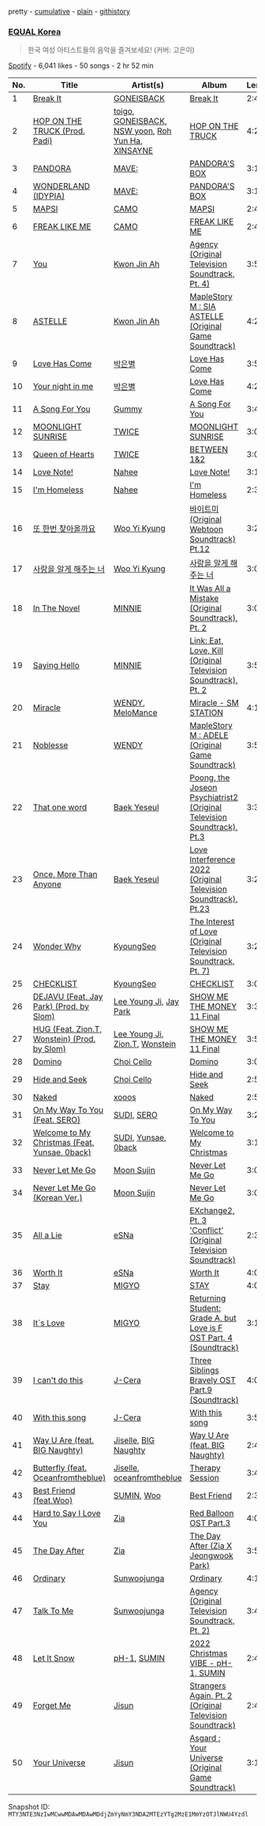 pretty - [cumulative](/playlists/cumulative/37i9dQZF1DWXLRnGRo8irv.md) - [plain](/playlists/plain/37i9dQZF1DWXLRnGRo8irv) - [githistory](https://github.githistory.xyz/mackorone/spotify-playlist-archive/blob/main/playlists/plain/37i9dQZF1DWXLRnGRo8irv)

### [EQUAL Korea](https://open.spotify.com/playlist/37i9dQZF1DWXLRnGRo8irv)

> 한국 여성 아티스트들의 음악을 즐겨보세요! \(커버: 고은이\)

[Spotify](https://open.spotify.com/user/spotify) - 6,041 likes - 50 songs - 2 hr 52 min

| No. | Title | Artist(s) | Album | Length |
|---|---|---|---|---|
| 1 | [Break It](https://open.spotify.com/track/4Az4kzsnrUNSeolqUKHGJN) | [GONEISBACK](https://open.spotify.com/artist/4OrhX1WxBpJgjctQCIRFZt) | [Break It](https://open.spotify.com/album/41hzUV0CpK1iJmG1h29Ega) | 2:47 |
| 2 | [HOP ON THE TRUCK \(Prod\. Padi\)](https://open.spotify.com/track/3P8LJzc8QBtHqmLQCyoCQe) | [toigo](https://open.spotify.com/artist/5tTstLTFQFGb2dBb6h9zeG), [GONEISBACK](https://open.spotify.com/artist/4OrhX1WxBpJgjctQCIRFZt), [NSW yoon](https://open.spotify.com/artist/6xlIFpRmRNDoVuFUqzuMFE), [Roh Yun Ha](https://open.spotify.com/artist/4F0KZ0SXe4z5xrgX6TXAPy), [XINSAYNE](https://open.spotify.com/artist/4yY3FsmWRwMIFXRDkMpnBS) | [HOP ON THE TRUCK](https://open.spotify.com/album/2J08TOk3wMgXL5mKeRrjLE) | 4:23 |
| 3 | [PANDORA](https://open.spotify.com/track/70yszWsLJvNZuZwaHNMROf) | [MAVE:](https://open.spotify.com/artist/2ec7y2L98sHDYFylr7KqEx) | [PANDORA'S BOX](https://open.spotify.com/album/3uYJ8J1nYZB3sXjRNKWHGz) | 3:16 |
| 4 | [WONDERLAND \(IDYPIA\)](https://open.spotify.com/track/5SlyVce68EWYy9KyqqfwJp) | [MAVE:](https://open.spotify.com/artist/2ec7y2L98sHDYFylr7KqEx) | [PANDORA'S BOX](https://open.spotify.com/album/3uYJ8J1nYZB3sXjRNKWHGz) | 3:17 |
| 5 | [MAPSI](https://open.spotify.com/track/4CkCx4BUC7Be2fcGX1UCxG) | [CAMO](https://open.spotify.com/artist/2YkhzcYyxJvtl5W6pY0PuF) | [MAPSI](https://open.spotify.com/album/2D1OkejpfnqXVPoxhrQM05) | 2:40 |
| 6 | [FREAK LIKE ME](https://open.spotify.com/track/4ZC7AurS3z0mdROZBUcAex) | [CAMO](https://open.spotify.com/artist/2YkhzcYyxJvtl5W6pY0PuF) | [FREAK LIKE ME](https://open.spotify.com/album/3MLhDn5jwjMjv7S3qIRXnG) | 2:47 |
| 7 | [You](https://open.spotify.com/track/4P31D4cdzUl3Afg64Jznri) | [Kwon Jin Ah](https://open.spotify.com/artist/0kRAVpQhUUArA8UnYwEdeZ) | [Agency \(Original Television Soundtrack, Pt\. 4\)](https://open.spotify.com/album/2SBWXosNjKbNpsg3naiIqu) | 3:51 |
| 8 | [ASTELLE](https://open.spotify.com/track/1ESs6DWq2CYMFfx0uq22cF) | [Kwon Jin Ah](https://open.spotify.com/artist/0kRAVpQhUUArA8UnYwEdeZ) | [MapleStory M : SIA ASTELLE \(Original Game Soundtrack\)](https://open.spotify.com/album/5NzuQRJ74SU69WQQdGbTPe) | 4:28 |
| 9 | [Love Has Come](https://open.spotify.com/track/2rpDaKl43i3upa2gA5U4Mj) | [박은별](https://open.spotify.com/artist/6eND6gC0dTpsXrhY0If1Gp) | [Love Has Come](https://open.spotify.com/album/7pLEQP2V4TkCTCr2n2vhzV) | 3:59 |
| 10 | [Your night in me](https://open.spotify.com/track/4jrJ8uVMv5XzWVh3UrCnLH) | [박은별](https://open.spotify.com/artist/6eND6gC0dTpsXrhY0If1Gp) | [Love Has Come](https://open.spotify.com/album/7pLEQP2V4TkCTCr2n2vhzV) | 4:28 |
| 11 | [A Song For You](https://open.spotify.com/track/3W1q6gcfqHOmmGWMAeJsUJ) | [Gummy](https://open.spotify.com/artist/0hRHbwZ0xSwfVHl4FTv7jq) | [A Song For You](https://open.spotify.com/album/5vvVMVn3uDoftumulPKMJw) | 3:47 |
| 12 | [MOONLIGHT SUNRISE](https://open.spotify.com/track/5NcLyVjUgG0yfwHgr5t81w) | [TWICE](https://open.spotify.com/artist/7n2Ycct7Beij7Dj7meI4X0) | [MOONLIGHT SUNRISE](https://open.spotify.com/album/3Haj0Fa9S49LCeYcOiODcL) | 3:00 |
| 13 | [Queen of Hearts](https://open.spotify.com/track/3sOEVB8DirQtZc0qhw8lJc) | [TWICE](https://open.spotify.com/artist/7n2Ycct7Beij7Dj7meI4X0) | [BETWEEN 1&2](https://open.spotify.com/album/3NZ94nQbqimcu2i71qhc4f) | 3:06 |
| 14 | [Love Note!](https://open.spotify.com/track/0NfXZxnw1e6HdEJzcoWVzF) | [Nahee](https://open.spotify.com/artist/5uTRxWUE0w5hHOui1lbQjD) | [Love Note!](https://open.spotify.com/album/01moeo0CfiDeWL7irbhlEq) | 3:14 |
| 15 | [I'm Homeless](https://open.spotify.com/track/5jYioe70lpLaSRgyhDA8ZJ) | [Nahee](https://open.spotify.com/artist/5uTRxWUE0w5hHOui1lbQjD) | [I'm Homeless](https://open.spotify.com/album/1JAyIVuV1OccG70eLBkWkc) | 2:30 |
| 16 | [또 한번 찾아올까요](https://open.spotify.com/track/3k9W2HpTJNVaoMAyd9tR4e) | [Woo Yi Kyung](https://open.spotify.com/artist/2cxVq9Bv0QGLHBuk59LpZY) | [바이트미 \(Original Webtoon Soundtrack\) Pt.12](https://open.spotify.com/album/2JS3Y3BUIEyeRb4oTSHUdB) | 3:27 |
| 17 | [사랑을 알게 해주는 너](https://open.spotify.com/track/6gGDtuzP69eYTIek33nQtN) | [Woo Yi Kyung](https://open.spotify.com/artist/2cxVq9Bv0QGLHBuk59LpZY) | [사랑을 알게 해주는 너](https://open.spotify.com/album/4XkuX2msqeOSWeilOMuj7C) | 3:02 |
| 18 | [In The Novel](https://open.spotify.com/track/5e7WT8HDdFlHQBO3ZbKvVj) | [MINNIE](https://open.spotify.com/artist/2pHkxVNynHBwQHhGaoBIXX) | [It Was All a Mistake \(Original Soundtrack\), Pt\. 2](https://open.spotify.com/album/5OsYBSHNEPKBL4qDvjVqec) | 3:04 |
| 19 | [Saying Hello](https://open.spotify.com/track/0iLX5STkl07zjT4sO8dadX) | [MINNIE](https://open.spotify.com/artist/2pHkxVNynHBwQHhGaoBIXX) | [Link: Eat, Love, Kill \(Original Television Soundtrack\), Pt\. 2](https://open.spotify.com/album/6lkiYHR4LUv13f0yuXSf2D) | 3:59 |
| 20 | [Miracle](https://open.spotify.com/track/03foRBkthqRkysYT7FxWZV) | [WENDY](https://open.spotify.com/artist/0FRUZvZNPzM3YJMABJxf2K), [MeloMance](https://open.spotify.com/artist/6k4r73Wq8nhkCDoUsECL1e) | [Miracle \- SM STATION](https://open.spotify.com/album/54O0kItm5ej0HThVMIv5hF) | 4:12 |
| 21 | [Noblesse](https://open.spotify.com/track/4qXVfQ5S8vFua7BatjBJR4) | [WENDY](https://open.spotify.com/artist/0FRUZvZNPzM3YJMABJxf2K) | [MapleStory M : ADELE \(Original Game Soundtrack\)](https://open.spotify.com/album/6eFs7zY18wtAS8rUHXhguS) | 3:59 |
| 22 | [That one word](https://open.spotify.com/track/57vX1PhaJaTxpI5dchwY4E) | [Baek Yeseul](https://open.spotify.com/artist/7GE4KJsseSG0G1848UQpro) | [Poong, the Joseon Psychiatrist2 \(Original Television Soundtrack\), Pt.3](https://open.spotify.com/album/7eF5uszFk7Fvr2zpmLbxyK) | 3:37 |
| 23 | [Once, More Than Anyone](https://open.spotify.com/track/4x6MZH5XsfnHH3D4fTiU8L) | [Baek Yeseul](https://open.spotify.com/artist/7GE4KJsseSG0G1848UQpro) | [Love Interference 2022 \(Original Television Soundtrack\), Pt.23](https://open.spotify.com/album/2x3aDNlIC5WjRkWaN5KNEm) | 3:26 |
| 24 | [Wonder Why](https://open.spotify.com/track/4OLpX8QqAqU3Km2PVUhrEF) | [KyoungSeo](https://open.spotify.com/artist/4rxWm4OrS8IRQ3YxDUwnJA) | [The Interest of Love \(Original Television Soundtrack, Pt\. 7\)](https://open.spotify.com/album/6jJafoL33IKBwTif7ij9vF) | 3:20 |
| 25 | [CHECKLIST](https://open.spotify.com/track/4Qs0LHbUWwhHFQ7iflUfht) | [KyoungSeo](https://open.spotify.com/artist/4rxWm4OrS8IRQ3YxDUwnJA) | [CHECKLIST](https://open.spotify.com/album/6tZwL5giROuqK4YZnl185Y) | 3:09 |
| 26 | [DEJAVU \(Feat\. Jay Park\) \(Prod\. by Slom\)](https://open.spotify.com/track/3SB8fH05CZEkPTWJAgkAB2) | [Lee Young Ji](https://open.spotify.com/artist/0Y2AcMPMpeuPXtPQGVvRBq), [Jay Park](https://open.spotify.com/artist/4XDi67ZENZcbfKnvMnTYsI) | [SHOW ME THE MONEY 11 Final](https://open.spotify.com/album/19q6Bi6uVIVWUwWcsj1Ld0) | 3:38 |
| 27 | [HUG \(Feat\. Zion.T, Wonstein\) \(Prod\. by Slom\)](https://open.spotify.com/track/26rFtNk7TNkJuLGq021Pvc) | [Lee Young Ji](https://open.spotify.com/artist/0Y2AcMPMpeuPXtPQGVvRBq), [Zion.T](https://open.spotify.com/artist/5HenzRvMtSrgtvU16XAoby), [Wonstein](https://open.spotify.com/artist/5o615XColiSVMPDWlslKSk) | [SHOW ME THE MONEY 11 Final](https://open.spotify.com/album/19q6Bi6uVIVWUwWcsj1Ld0) | 3:56 |
| 28 | [Domino](https://open.spotify.com/track/3Gyc6E2qMrHuIEmyJTUApC) | [Choi Cello](https://open.spotify.com/artist/5H5lROVPo6zqJacYlluJD5) | [Domino](https://open.spotify.com/album/1wrsoN7rUsDBzAJqWQwP6e) | 3:07 |
| 29 | [Hide and Seek](https://open.spotify.com/track/2riocrScVZzE82LRNtvpqt) | [Choi Cello](https://open.spotify.com/artist/5H5lROVPo6zqJacYlluJD5) | [Hide and Seek](https://open.spotify.com/album/4UfLjjmUcYcVy9lzyqDWdo) | 2:54 |
| 30 | [Naked](https://open.spotify.com/track/2dFIqSB5r0IrqJFJS367Kx) | [xooos](https://open.spotify.com/artist/0OqnFLmTWiVGm3Ifk6mahQ) | [Naked](https://open.spotify.com/album/2zpxFjdb5JINyMyvTpyGOc) | 2:54 |
| 31 | [On My Way To You \(Feat\. SERO\)](https://open.spotify.com/track/216JB3gmuItiTdd79Ky7Oc) | [SUDI](https://open.spotify.com/artist/2UNjeY1rdhEAozH2hZJigF), [SERO](https://open.spotify.com/artist/1k8bimEiofocWUzKRmPHKt) | [On My Way To You](https://open.spotify.com/album/1CpZGP4dij7YWzaCm5GjJS) | 3:28 |
| 32 | [Welcome to My Christmas \(Feat\. Yunsae, 0back\)](https://open.spotify.com/track/7vNJrzNpyRSTX8AeHv9xzm) | [SUDI](https://open.spotify.com/artist/2UNjeY1rdhEAozH2hZJigF), [Yunsae](https://open.spotify.com/artist/7DLucR65sSvihkpKZcdymt), [0back](https://open.spotify.com/artist/1InkOzOwqLs08nQX7CBF6D) | [Welcome to My Christmas](https://open.spotify.com/album/0YYV3rQg39O1mcA7UvNFOF) | 3:15 |
| 33 | [Never Let Me Go](https://open.spotify.com/track/60O330MwrWVWCp9fpxzulM) | [Moon Sujin](https://open.spotify.com/artist/36MQil20hjOpG5f52NQ4du) | [Never Let Me Go](https://open.spotify.com/album/0kv9JCJCu71C5g0Un6trnq) | 3:03 |
| 34 | [Never Let Me Go \(Korean Ver.\)](https://open.spotify.com/track/53qhnJwezZdvrH2wyaG8hb) | [Moon Sujin](https://open.spotify.com/artist/36MQil20hjOpG5f52NQ4du) | [Never Let Me Go](https://open.spotify.com/album/0kv9JCJCu71C5g0Un6trnq) | 3:03 |
| 35 | [All a Lie](https://open.spotify.com/track/6CDeIYMDZNSDwY7iLz4Sw5) | [eSNa](https://open.spotify.com/artist/2jfAd4z4B5dR7yhhwTOulQ) | [EXchange2, Pt\. 3 'Conflict' \(Original Television Soundtrack\)](https://open.spotify.com/album/1Nx0YKjrs8B2S0jK3KFISF) | 2:32 |
| 36 | [Worth It](https://open.spotify.com/track/5IoVUdE0ux6eOFJh91Ys4n) | [eSNa](https://open.spotify.com/artist/2jfAd4z4B5dR7yhhwTOulQ) | [Worth It](https://open.spotify.com/album/7iGhLNqA3VgbPa9qnlUqsl) | 4:05 |
| 37 | [Stay](https://open.spotify.com/track/2OZe3pjwHDXQmH2NKPnEa1) | [MIGYO](https://open.spotify.com/artist/6MMlmK7TkMzkyMfWXoIkFS) | [STAY](https://open.spotify.com/album/4Trq0y85JqraCEqDxAcvYs) | 4:00 |
| 38 | [It\`s Love](https://open.spotify.com/track/22AHrxX4vp2VOz3NDxJSpf) | [MIGYO](https://open.spotify.com/artist/6MMlmK7TkMzkyMfWXoIkFS) | [Returning Student: Grade A, but Love is F OST Part\. 4 \(Soundtrack\)](https://open.spotify.com/album/14T4pQDglbR2y3KsR99Wuj) | 3:12 |
| 39 | [I can't do this](https://open.spotify.com/track/19CcNDMwsJClAHoObmOVcL) | [J\-Cera](https://open.spotify.com/artist/3MhLDkENRwJOmFU5MSeLjZ) | [Three Siblings Bravely OST Part.9 \(Soundtrack\)](https://open.spotify.com/album/6NL8KIrrgkQmQ3WYZXrxM0) | 4:08 |
| 40 | [With this song](https://open.spotify.com/track/5Ea2nMOE7vTIj7x4xlvOyl) | [J\-Cera](https://open.spotify.com/artist/3MhLDkENRwJOmFU5MSeLjZ) | [With this song](https://open.spotify.com/album/0TKfPDP4Jf6W6iP0bxNhmZ) | 3:55 |
| 41 | [Way U Are \(feat\. BIG Naughty\)](https://open.spotify.com/track/1cHwmkEYWHstlT9hRF0EeP) | [Jiselle](https://open.spotify.com/artist/6tjbcCaexKI8esvvEZPVnt), [BIG Naughty](https://open.spotify.com/artist/7cEaNXXTHx3LokbjUUyHal) | [Way U Are \(feat\. BIG Naughty\)](https://open.spotify.com/album/4MiEH8eGKh4AgU1d4eBw59) | 2:43 |
| 42 | [Butterfly \(feat\. Oceanfromtheblue\)](https://open.spotify.com/track/1P9ztAUu6vrOdZ0Mr8lxWp) | [Jiselle](https://open.spotify.com/artist/6tjbcCaexKI8esvvEZPVnt), [oceanfromtheblue](https://open.spotify.com/artist/76eIrOIqck4yuOhrYZGx3a) | [Therapy Session](https://open.spotify.com/album/2hp1xdmCKrjVdAodJjDVgO) | 3:46 |
| 43 | [Best Friend \(feat.Woo\)](https://open.spotify.com/track/0MLF5da6SiuWndgqvjC8mX) | [SUMIN](https://open.spotify.com/artist/0K4MGKGmjtdIE0W3GkGmyU), [Woo](https://open.spotify.com/artist/5a8EJtOEbUJDF4RX3mKK02) | [Best Friend](https://open.spotify.com/album/6edM83YRAJhqhaBkOth7wO) | 2:39 |
| 44 | [Hard to Say I Love You](https://open.spotify.com/track/2ilUqImdWBVPrzWL4kTbxx) | [Zia](https://open.spotify.com/artist/2vAxwTAH2OaInCfMxriCqk) | [Red Balloon OST Part.3](https://open.spotify.com/album/5fvFvfK7fzy9jTZdiqGPNS) | 4:05 |
| 45 | [The Day After](https://open.spotify.com/track/07dWfo0hn8mSJ3hi4ZHh3J) | [Zia](https://open.spotify.com/artist/2vAxwTAH2OaInCfMxriCqk) | [The Day After \(Zia X Jeongwook Park\)](https://open.spotify.com/album/1Yf4JE23M99A5sWTew7D2A) | 3:55 |
| 46 | [Ordinary](https://open.spotify.com/track/2gZgJISQtp3Se03qIFbRSS) | [Sunwoojunga](https://open.spotify.com/artist/04L3elxyr0XFua2Ek3domW) | [Ordinary](https://open.spotify.com/album/4n2YDUWIQIiQIFOVM4c6M7) | 4:15 |
| 47 | [Talk To Me](https://open.spotify.com/track/532r4BnsqKpIEgjp0UzBNu) | [Sunwoojunga](https://open.spotify.com/artist/04L3elxyr0XFua2Ek3domW) | [Agency \(Original Television Soundtrack, Pt\. 2\)](https://open.spotify.com/album/4kxQHWEz78fPpTBZQtzpm4) | 3:44 |
| 48 | [Let It Snow](https://open.spotify.com/track/15pKXLj3nWjeiVgjedy36h) | [pH\-1](https://open.spotify.com/artist/2u7CP5T30c8ctenzXgEV1W), [SUMIN](https://open.spotify.com/artist/0K4MGKGmjtdIE0W3GkGmyU) | [2022 Christmas VIBE \- pH\-1, SUMIN](https://open.spotify.com/album/6Wuw3hucCR7fc1HXGJhnvM) | 2:42 |
| 49 | [Forget Me](https://open.spotify.com/track/6pPeQvHUjLqWjRYczBz9LN) | [Jisun](https://open.spotify.com/artist/1FY6b8FV3KmqbQnY07T1f0) | [Strangers Again, Pt\. 2 \(Original Television Soundtrack\)](https://open.spotify.com/album/5YaJJLiT7H68R5i7u169aO) | 2:41 |
| 50 | [Your Universe](https://open.spotify.com/track/38XpBoep7OJK27CsI5PysO) | [Jisun](https://open.spotify.com/artist/1FY6b8FV3KmqbQnY07T1f0) | [Asgard : Your Universe \(Original Game Soundtrack\)](https://open.spotify.com/album/2BseKeLpdOSUAp2PXu7yGH) | 3:14 |

Snapshot ID: `MTY3NTE3NzIwMCwwMDAwMDAwMDdjZmYyNmY3NDA2MTEzYTg2MzE1MmYzOTJlNWU4Yzdl`
